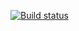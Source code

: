 [![Build status](https://ci.appveyor.com/api/projects/status/68ija74w8425wqlf?svg=true)](https://ci.appveyor.com/project/Sofia/cont-develop)
